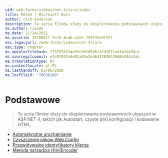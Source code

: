 ```yaml
---
uid: web-forms/videos/net-4/core/index
title: Rdzeń | Microsoft Docs
author: rick-anderson
description: Ta seria filmów służy do eksplorowania podstawowych ulepszeń w ASP.NET 4, takich jak Autostart, czyste pliki konfiguracji i kodowanie HTML.
ms.author: riande
ms.date: 11/14/2011
ms.assetid: 257686f7-7e10-4c4b-a2e9-299f93c0f917
msc.legacyurl: /web-forms/videos/net-4/core
msc.type: chapter
ms.openlocfilehash: 2737578294e63c80205d6ca2d7671a6f42e498cd
ms.sourcegitcommit: e7e91932a6e91a63e2e46417626f39d6b244a3ab
ms.translationtype: MT
ms.contentlocale: pl-PL
ms.lasthandoff: 03/06/2020
ms.locfileid: "78630180"
---
```

# <a name="core"></a>Podstawowe

> Ta seria filmów służy do eksplorowania podstawowych ulepszeń w ASP.NET 4, takich jak Autostart, czyste pliki konfiguracji i kodowanie HTML.

- [Automatyczne uruchamianie](aspnet-4-quick-hit-auto-start.md)
- [Czyszczenie plików Web.Config](aspnet-4-quick-hit-clean-webconfig-files.md)
- [Przewidywalne identyfikatory klienta](aspnet-4-quick-hit-predictable-client-ids.md)
- [Metoda narzędzia HtmlEncoder](aspnet-4-quick-hit-the-htmlencoder-utility-method.md)
